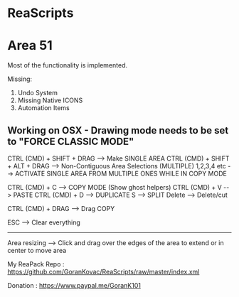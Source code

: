 # ReaScripts

# Area 51
Most of the functionality is implemented. 

Missing:
1. Undo System
2. Missing Native ICONS
3. Automation Items

Working on OSX - Drawing mode needs to be set to "FORCE CLASSIC MODE"
----------------------------------------------------------------------
CTRL (CMD) + SHIFT + DRAG --> Make SINGLE AREA
CTRL (CMD) + SHIFT + ALT + DRAG --> Non-Contiguous Area Selections (MULTIPLE)
1,2,3,4 etc --> ACTIVATE SINGLE AREA FROM MULTIPLE ONES WHILE IN COPY MODE

CTRL (CMD) + C --> COPY MODE (Show ghost helpers)
CTRL (CMD) + V --> PASTE
CTRL (CMD) + D --> DUPLICATE
 S --> SPLIT
Delete --> Delete/cut

CTRL (CMD) + DRAG --> Drag COPY

ESC --> Clear everything

-------------------------------------------------------------------------------------------------------
Area resizing --> Click and drag over the edges of the area to extend or in center to move area


My ReaPack Repo : https://github.com/GoranKovac/ReaScripts/raw/master/index.xml

Donation : https://www.paypal.me/GoranK101
